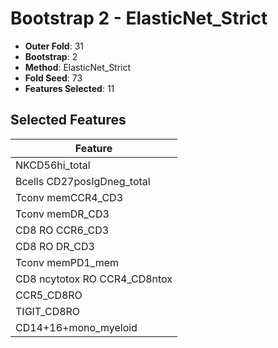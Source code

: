 # Bootstrap 2 - ElasticNet_Strict

- **Outer Fold**: 31
- **Bootstrap**: 2
- **Method**: ElasticNet_Strict
- **Fold Seed**: 73
- **Features Selected**: 11

## Selected Features

| Feature |
|---------|
| NKCD56hi_total |
| Bcells CD27posIgDneg_total |
| Tconv memCCR4_CD3 |
| Tconv memDR_CD3 |
| CD8 RO CCR6_CD3 |
| CD8 RO DR_CD3 |
| Tconv memPD1_mem |
| CD8 ncytotox RO CCR4_CD8ntox |
| CCR5_CD8RO |
| TIGIT_CD8RO |
| CD14+16+mono_myeloid |
